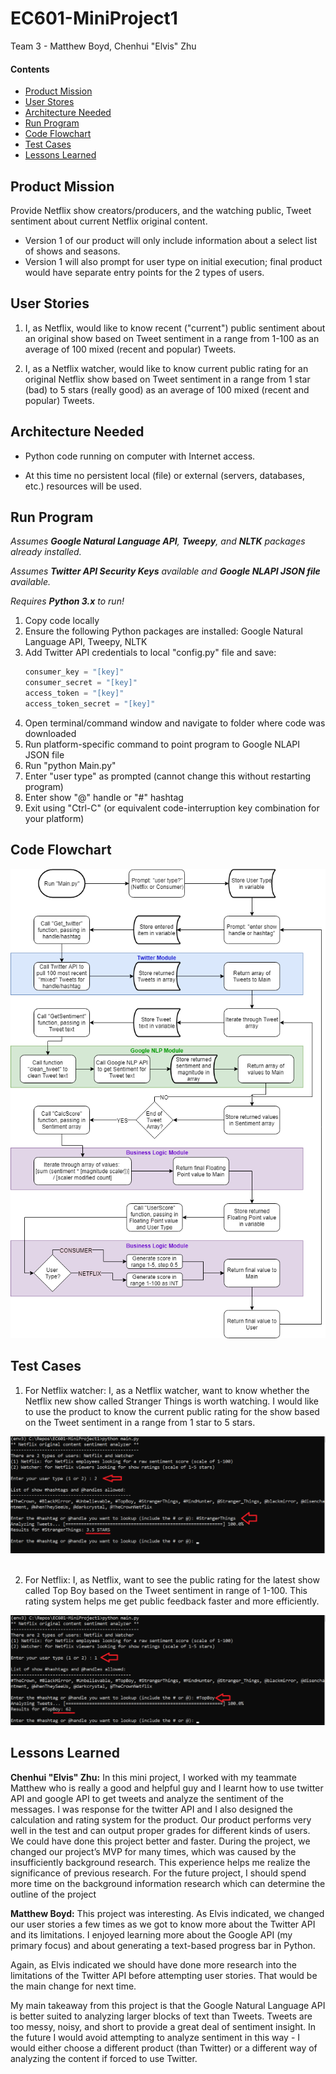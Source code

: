 # EC601-MiniProject1

Team 3 - Matthew Boyd, Chenhui "Elvis" Zhu

#### Contents

* [Product Mission](#product-mission)
* [User Stores](#user-stories)
* [Architecture Needed](#architecture-needed)
* [Run Program](#run-program)
* [Code Flowchart](#code-flowchart)
* [Test Cases](#test-cases)
* [Lessons Learned](#lessons-learned)

<a name="product-mission"/>

## Product Mission

Provide Netflix show creators/producers, and the watching public, Tweet sentiment about current Netflix original content.
* Version 1 of our product will only include information about a select list of shows and seasons.
* Version 1 will also prompt for user type on initial execution; final product would have separate entry points for the 2 types of users.

<a name="user-stories"/>

## User Stories

1. I, as Netflix, would like to know recent ("current") public sentiment about an original show based on Tweet sentiment in a range from 1-100 as an average of 100 mixed (recent and popular) Tweets.

2. I, as a Netflix watcher, would like to know current public rating for an original Netflix show based on Tweet sentiment in a range from 1 star (bad) to 5 stars (really good) as an average of 100 mixed (recent and popular) Tweets.

<a name="architecture-needed"/>

## Architecture Needed

* Python code running on computer with Internet access.

* At this time no persistent local (file) or external (servers, databases, etc.) resources will be used.

<a name="run-program"/>

## Run Program

*Assumes __Google Natural Language API__, __Tweepy__, and __NLTK__ packages already installed.*

*Assumes __Twitter API Security Keys__ available and __Google NLAPI JSON file__ available.*

*Requires __Python 3.x__ to run!*

1. Copy code locally
2. Ensure the following Python packages are installed: Google Natural Language API, Tweepy, NLTK
3. Add Twitter API credentials to local "config.py" file and save:
   ```python
   consumer_key = "[key]"
   consumer_secret = "[key]"
   access_token = "[key]"
   access_token_secret = "[key]"
   ```
4. Open terminal/command window and navigate to folder where code was downloaded
5. Run platform-specific command to point program to Google NLAPI JSON file
6. Run "python Main.py"
7. Enter "user type" as prompted (cannot change this without restarting program)
8. Enter show "@" handle or "#" hashtag
9. Exit using "Ctrl-C" (or equivalent code-interruption key combination for your platform)

<a name="code-flowchart"/>

## Code Flowchart

<img src="img/EC601-MiniProject1.png">

<a name="test-cases"/>

## Test Cases

1.	For Netflix watcher:
I, as a Netflix watcher, want to know whether the Netflix new show called Stranger Things is worth watching. I would like to use the product to know the current public rating for the show based on the Tweet sentiment in a range from 1 star to 5 stars.

<img src="img/TestCase1.png">  
<br /><br />  

2.	For Netflix:
I, as Netflix, want to see the public rating for the latest show called Top Boy based on the Tweet sentiment in range of 1-100. This rating system helps me get public feedback faster and more efficiently.

<img src="img/TestCase2.png">  
 

<a name="lessons-learned"/>

## Lessons Learned

__Chenhui "Elvis" Zhu:__
In this mini project, I worked with my teammate Matthew who is really a good and helpful guy and I learnt how to use twitter API and google API to get tweets and analyze the sentiment of the messages. I was response for the twitter API and I also designed the calculation and rating system for the product. Our product performs very well in the test and can output proper grades for different kinds of users. We could have done this project better and faster. During the project, we changed our project’s MVP for many times, which was caused by the insufficiently background research. This experience helps me realize the significance of previous research. For the future project, I should spend more time on the background information research which can determine the outline of the project

__Matthew Boyd:__
This project was interesting. As Elvis indicated, we changed our user stories a few times as we got to know more about the Twitter API and its limitations. I enjoyed learning more about the Google API (my primary focus) and about generating a text-based progress bar in Python.

Again, as Elvis indicated we should have done more research into the limitations of the Twitter API before attempting user stories. That would be the main change for next time.

My main takeaway from this project is that the Google Natural Language API is better suited to analyzing larger blocks of text than Tweets. Tweets are too messy, noisy, and short to provide a great deal of sentiment insight. In the future I would avoid attempting to analyze sentiment in this way - I would either choose a different product (than Twitter) or a different way of analyzing the content if forced to use Twitter.
